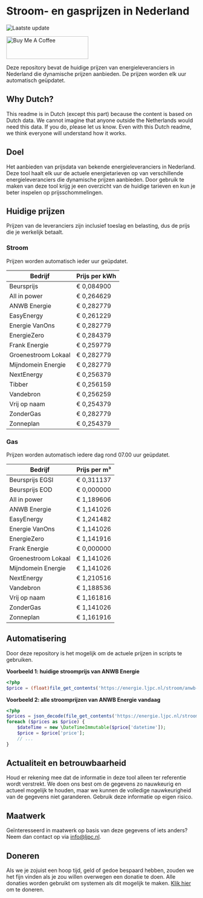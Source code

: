 # Stroom- en gasprijzen in Nederland

![Laatste update](https://img.shields.io/badge/laatste%20update-2024--01--09%2022%3A00%20CET-brightgreen)

<a href="https://www.buymeacoffee.com/Lars-" target="_blank"><img src="https://cdn.buymeacoffee.com/buttons/v2/default-orange.png" alt="Buy Me A Coffee" height="60" style="height: 60px !important;width: 217px !important;" ></a>

Deze repository bevat de huidige prijzen van energieleveranciers in Nederland die dynamische prijzen aanbieden. De prijzen worden elk uur automatisch geüpdatet.

## Why Dutch?

This readme is in Dutch (except this part) because the content is based on Dutch data. We cannot imagine that anyone outside the Netherlands would need this data. If you do, please let us know. Even with this Dutch readme, we think
everyone will understand how it works.

## Doel

Het aanbieden van prijsdata van bekende energieleveranciers in Nederland. Deze tool haalt elk uur de actuele energietarieven op van verschillende energieleveranciers die dynamische prijzen aanbieden. Door gebruik te maken van deze tool
krijg je een overzicht van de huidige tarieven en kun je beter inspelen op prijsschommelingen.

## Huidige prijzen

Prijzen van de leveranciers zijn inclusief toeslag en belasting, dus de prijs die je werkelijk betaalt.

### Stroom

Prijzen worden automatisch ieder uur geüpdatet.

 Bedrijf | Prijs per kWh 
---------|---------------
Beursprijs | € 0,084900
All in power | € 0,264629
ANWB Energie | € 0,282779
EasyEnergy | € 0,261229
Energie VanOns | € 0,282779
EnergieZero | € 0,284379
Frank Energie | € 0,259779
Groenestroom Lokaal | € 0,282779
Mijndomein Energie | € 0,282779
NextEnergy | € 0,256379
Tibber | € 0,256159
Vandebron | € 0,256259
Vrij op naam | € 0,254379
ZonderGas | € 0,282779
Zonneplan | € 0,254379


### Gas

Prijzen worden automatisch iedere dag rond 07.00 uur geüpdatet.

 Bedrijf | Prijs per m³ 
---------|--------------
Beursprijs EGSI | € 0,311137
Beursprijs EOD | € 0,000000
All in power | € 1,189606
ANWB Energie | € 1,141026
EasyEnergy | € 1,241482
Energie VanOns | € 1,141026
EnergieZero | € 1,141916
Frank Energie | € 0,000000
Groenestroom Lokaal | € 1,141026
Mijndomein Energie | € 1,141026
NextEnergy | € 1,210516
Vandebron | € 1,188536
Vrij op naam | € 1,161816
ZonderGas | € 1,141026
Zonneplan | € 1,161916


## Automatisering

Door deze repository is het mogelijk om de actuele prijzen in scripts te gebruiken.

**Voorbeeld 1: huidige stroomprijs van ANWB Energie**

```php
<?php
$price = (float)file_get_contents('https://energie.ljpc.nl/stroom/anwb-energie-nu.txt');

```

**Voorbeeld 2: alle stroomprijzen van ANWB Energie vandaag**

```php
<?php
$prices = json_decode(file_get_contents('https://energie.ljpc.nl/stroom/all-in-power-vandaag.json'),true);
foreach ($prices as $price) {
    $dateTime = new \DateTimeImmutable($price['datetime']);
    $price = $price['price'];
    // ...
}
```

## Actualiteit en betrouwbaarheid

Houd er rekening mee dat de informatie in deze tool alleen ter referentie wordt verstrekt. We doen ons best om de gegevens zo nauwkeurig en actueel mogelijk te houden, maar we kunnen de volledige nauwkeurigheid van de gegevens niet
garanderen. Gebruik deze informatie op eigen risico.

## Maatwerk

Geïnteresseerd in maatwerk op basis van deze gegevens of iets anders? Neem dan contact op
via [info@ljpc.nl](mailto:info@ljpc.nl?subject=Energie%20prijzen).

## Doneren

Als we je zojuist een hoop tijd, geld of gedoe bespaard hebben, zouden we het fijn vinden als je zou willen overwegen een
donatie te doen. Alle donaties worden gebruikt om systemen als dit mogelijk te
maken. [Klik hier](https://www.buymeacoffee.com/Lars-) om te doneren.
